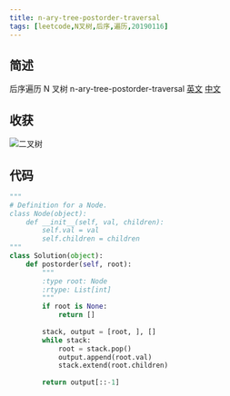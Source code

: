 ```yaml
---
title: n-ary-tree-postorder-traversal
tags: [leetcode,N叉树,后序,遍历,20190116]
---
```

## 简述
后序遍历 N 叉树
n-ary-tree-postorder-traversal [英文](https://leetcode.com/problems/n-ary-tree-postorder-traversal/) [中文](https://leetcode-cn.com/problems/n-ary-tree-postorder-traversal/)
## 收获
![二叉树](https://leetcode.com/problems/n-ary-tree-postorder-traversal/Figures/145_transverse.png)
<!-- more -->

## 代码
```py
"""
# Definition for a Node.
class Node(object):
    def __init__(self, val, children):
        self.val = val
        self.children = children
"""
class Solution(object):
    def postorder(self, root):
        """
        :type root: Node
        :rtype: List[int]
        """
        if root is None:
            return []
        
        stack, output = [root, ], []
        while stack:
            root = stack.pop()
            output.append(root.val)
            stack.extend(root.children)
                
        return output[::-1]
```